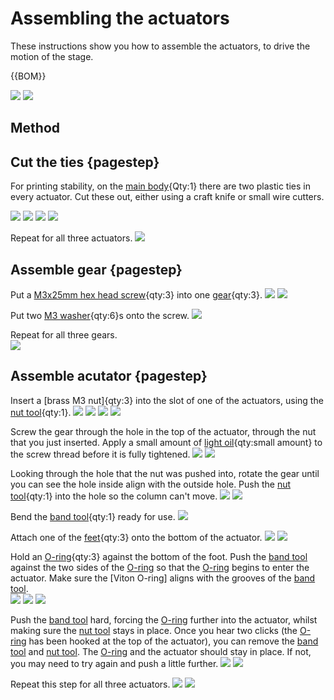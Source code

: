 # Assembling the actuators
These instructions show you how to assemble the actuators, to drive the motion of the stage.

{{BOM}}

[Delta stage]: models/delta_stage.stl "{cat:3DPrinted}"
[M3 washer]: models/m3_washer.md "{cat:part}"
[light oil]: "{cat:part}"
[O-ring]: models/o_ring.md"{cat:part}"
[M3x25mm hex head screw]: models/m3_hex_head_screw.md "{cat:part}"
[feet]: models/feet.stl "{cat:3DPrinted, note: All three feet are in the one file.}"
[gear]: models/gears.stl "{cat: 3DPrinted}"
[band tool]:  models/actuatortools.md#bandtool "{cat: 3DPrinted_tool}"
[nut tool]:  models/actuatortools.md#nuttool "{cat:3DPrinted_tool}"
![](images/assembling_the_actuators/3D_printed_parts.jpg)
![](images/assembling_the_actuators/non_3D_printed_parts.jpg)

## Method

## Cut the ties {pagestep}

For printing stability, on the [main body](fromstep){Qty:1} there are two plastic ties in every actuator.  Cut these out, either using a craft knife or small wire cutters.  

![](images/assembling_the_actuators/ties.jpg)
![](images/assembling_the_actuators/cutter_ties.jpg)
![](images/assembling_the_actuators/knife_ties.jpg)
![](images/assembling_the_actuators/no_ties.jpg)

Repeat for all three actuators.
![](images/assembling_the_actuators/no_ties_all.jpg)

## Assemble gear {pagestep}

Put a [M3x25mm hex head screw]{qty:3} into one [gear]{qty:3}.
![](images/assembling_the_actuators/screw_and_gear.jpg)
![](images/assembling_the_actuators/screw_in_gear.jpg)

Put two [M3 washer]{qty:6}s onto the screw.
![](images/assembling_the_actuators/washers_on_screw.jpg)  


Repeat for all three gears.  
![](images/assembling_the_actuators/washers_on_screw_all.jpg)

## Assemble acutator {pagestep}

Insert a [brass M3 nut]{qty:3} into the slot of one of the actuators, using the [nut tool]{qty:1}.
![](images/assembling_the_actuators/insert_nut.jpg)
![](images/assembling_the_actuators/nut_on_slot.jpg)
![](images/assembling_the_actuators/nut_on_slot_nut_tool.jpg)
![](images/assembling_the_actuators/nut_in_slot.jpg)

Screw the gear through the hole in the top of the actuator, through the nut that you just inserted.  Apply a small amount of [light oil]{qty:small amount} to the screw thread before it is fully tightened.
![](images/assembling_the_actuators/gear_in_top_hole.jpg)
![](images/assembling_the_actuators/screwing_gear.jpg)


Looking through the hole that the nut was pushed into, rotate the gear until you can see the hole inside align with the outside hole.  Push the [nut tool]{qty:1} into the hole so the column can't move.
![](images/assembling_the_actuators/gear_screwed.jpg)
![](images/assembling_the_actuators/nut_tool_in_hole.jpg)

Bend the [band tool]{qty:1} ready for use.
![](images/assembling_the_actuators/band_tool_bent.jpg)

Attach one of the [feet]{qty:3} onto the bottom of the actuator.
![](images/assembling_the_actuators/foot_profile.jpg)
![](images/assembling_the_actuators/foot_from_bottom.jpg)

Hold an [O-ring]{qty:3} against the bottom of the foot.  Push the [band tool] against the two sides of the [O-ring] so that the [O-ring] begins to enter the actuator.  Make sure the [Viton O-ring] aligns with the grooves of the [band tool].  
![](images/assembling_the_actuators/O_ring_against_foot.jpg)
![](images/assembling_the_actuators/pushing_band_tool_o_ring.jpg)
![](images/assembling_the_actuators/pushing_band_tool_o_ring_2.jpg)

Push the [band tool] hard, forcing the [O-ring] further into the actuator, whilst making sure the [nut tool] stays in place.  Once you hear two clicks (the [O-ring] has been hooked at the top of the actuator), you can remove the [band tool] and [nut tool]. The [O-ring] and the actuator should stay in place.  If not, you may need to try again and push a little further.
![](images/assembling_the_actuators/pushing_firmly.jpg)
![](images/assembling_the_actuators/o_ring_complete.jpg)

Repeat this step for all three actuators.
![](images/assembling_the_actuators/o_ring_all.jpg)
![](images/assembling_the_actuators/gears_all.jpg)
